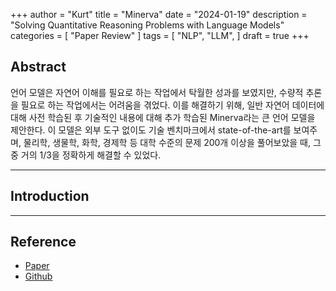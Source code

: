 +++
author = "Kurt"
title = "Minerva"
date = "2024-01-19"
description = "Solving Quantitative Reasoning Problems with Language Models"
categories = [
    "Paper Review"
]
tags = [
    "NLP",
    "LLM",
]
draft = true
+++

## Abstract

언어 모델은 자연어 이해를 필요로 하는 작업에서 탁월한 성과를 보였지만, 수량적 추론을 필요로 하는 작업에서는 어려움을 겪었다. 이를 해결하기 위해, 일반 자연어 데이터에 대해 사전 학습된 후 기술적인 내용에 대해 추가 학습된 Minerva라는 큰 언어 모델을 제안한다. 이 모델은 외부 도구 없이도 기술 벤치마크에서 state-of-the-art를 보여주며, 물리학, 생물학, 화학, 경제학 등 대학 수준의 문제 200개 이상을 풀어보았을 때, 그 중 거의 1/3을 정확하게 해결할 수 있었다.

---

## Introduction



---

## Reference

* [Paper](https://arxiv.org/pdf/2206.14858.pdf)
* [Github](https://github.com/gair-nlp/abel)